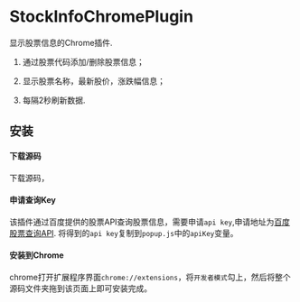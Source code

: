 # StockInfoChromePlugin
显示股票信息的Chrome插件.
1. 通过股票代码添加/删除股票信息；

2. 显示股票名称，最新股价，涨跌幅信息；

3. 每隔2秒刷新数据.

## 安装
#### 下载源码
下载源码，
#### 申请查询Key
该插件通过百度提供的股票API查询股票信息，需要申请`api key`,申请地址为[百度股票查询API](http://apistore.baidu.com/apiworks/servicedetail/115.html).
将得到的`api key`复制到`popup.js`中的`apiKey`变量。
#### 安装到Chrome
chrome打开扩展程序界面`chrome://extensions`，将`开发者模式`勾上，然后将整个源码文件夹拖到该页面上即可安装完成。

